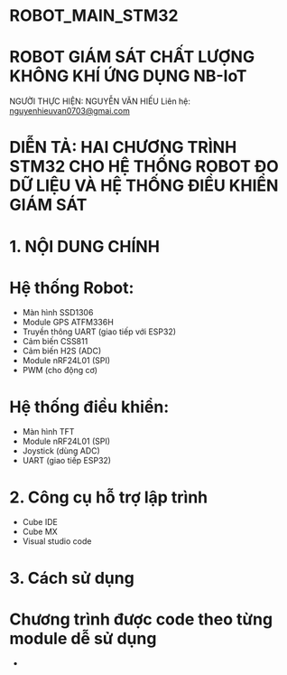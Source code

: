# ROBOT_MAIN_STM32
# ROBOT GIÁM SÁT CHẤT LƯỢNG KHÔNG KHÍ ỨNG DỤNG NB-IoT

NGƯỜI THỰC HIỆN: NGUYỄN VĂN HIẾU
Liên hệ: nguyenhieuvan0703@gmai.com
# DIỄN TẢ: HAI CHƯƠNG TRÌNH STM32 CHO HỆ THỐNG ROBOT ĐO DỮ LIỆU VÀ HỆ THỐNG ĐIỀU KHIỂN GIÁM SÁT

# 1. NỘI DUNG CHÍNH
#   Hệ thống Robot:
  - Màn hình SSD1306
  - Module GPS ATFM336H
  - Truyền thông UART (giao tiếp với ESP32)
  - Cảm biến CSS811
  - Cảm biến H2S (ADC)
  - Module nRF24L01 (SPI)
  - PWM (cho động cơ)
#   Hệ thống điều khiển:
  - Màn hình TFT
  - Module nRF24L01 (SPI)
  - Joystick (dùng ADC)
  - UART (giao tiếp ESP32)
# 2. Công cụ hỗ trợ lập trình
  - Cube IDE
  - Cube MX
  - Visual studio code
# 3. Cách sử dụng
# Chương trình được code theo từng module dễ sử dụng
- 
